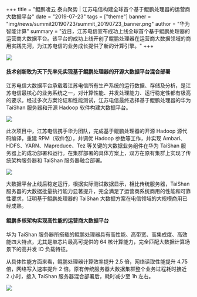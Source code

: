 +++
title = "鲲鹏凌云 泰山聚势 | 江苏电信构建全球首个基于鲲鹏处理器的运营商大数据平台"
date = "2019-07-23"
tags = ["theme"]
banner = "img/news/summit20190723/summit_20190723_banner.png"
author = "华为智能计算"
summary = "近日，江苏电信宣布成功上线全球首个基于鲲鹏处理器的运营商大数据平台。该平台的成功上线开创了鲲鹏处理器在运营商大数据领域的商用实践先河，为江苏电信的业务成长提供了新的计算引擎。"
+++

![](../../img/news/summit20190723/summit_20190723_beijing.png)

#### 技术创新敢为天下先率先实现基于鲲鹏处理器的开源大数据平台混合部署

江苏电信大数据平台承载着江苏电信所有生产系统的运行数据、存储及分析，是江苏电信最核心的业务系统之一，对计算性能、并发处理能力、运行稳定性都有极高的要求。经过多次方案论证和性能测试，江苏电信最终选择基于鲲鹏处理器的华为 TaiShan 服务器和开源 Hadoop 软件构建大数据平台。

![](../../img/news/summit20190723/summit_20190723_beijing_01.png)

此次项目中，江苏电信携手华为团队，完成基于鲲鹏处理器的开源 Hadoop 源代码编译，重建 RPM（软件包），并调优 Hadoop 参数等工作，并实现 Ambari、HDFS、YARN、Mapreduce、Tez 等关键的大数据业务组件在华为 TaiShan 服务器上的成功部署和运行。在集群部署的具体方案上，双方在原有集群上实现了传统架构服务器和 TaiShan 服务器融合部署。

![](../../img/news/summit20190723/summit_20190723_beijing_02.png)

大数据平台上线后稳定运行，根据实际测试数据显示，相比传统服务器，TaiShan 服务器的大数据批量执行能力显著提升，完全满足了运营商系统商用的性能和可靠性要求，证明基于鲲鹏处理器的 TaiShan 大数据方案在电信领域的大规模商用已经成熟。


#### 鲲鹏多核架构实现高性能的运营商大数据平台

华为 TaiShan 服务器所搭载的鲲鹏处理器具有高性能、高带宽、高集成度、高效能四大特点，尤其是单芯片最高可提供的 64 核计算能力，完全匹配大数据计算场景下的高并发 IO 负载特征。

从具体性能方面来看，鲲鹏处理器计算效率提升 2.5 倍，网络读取性能提升 4.75 倍，网络写入速率提升 2 倍。原有传统服务器大数据集群整个业务过程耗时接近 2 小时，接入 TaiShan 服务器混合部署后，耗时减少至 1h 左右。

![](../../img/news/summit20190723/summit_20190723_beijing_03.png)



